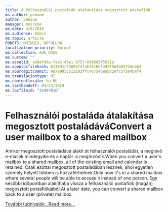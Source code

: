 ```yaml
---
title: A felhasználói postafiók átalakítása megosztott postafiók
ms.author: pebaum
author: pebaum
manager: mnirkhe
ms.date: 4/6/2018
ms.audience: Admin
ms.topic: article
ROBOTS: NOINDEX, NOFOLLOW
localization_priority: Normal
ms.collection: Adm_O365
ms.custom: ''
ms.assetid: a38afd0a-fae5-49e1-9757-6986d5f5531e
ms.openlocfilehash: 6130d1c73804f4fabf4c6bf449f5b4b0473deb63
ms.sourcegitcommit: 9d78905c512192ffc4675468abd2efc5f2e4baf4
ms.translationtype: MT
ms.contentlocale: hu-HU
ms.lasthandoff: 04/23/2019
ms.locfileid: "32407816"
---
```

# <a name="convert-a-user-mailbox-to-a-shared-mailbox"></a><span data-ttu-id="32b5a-102">Felhasználói postaláda átalakítása megosztott postaládává</span><span class="sxs-lookup"><span data-stu-id="32b5a-102">Convert a user mailbox to a shared mailbox</span></span>

<span data-ttu-id="32b5a-103">Amikor megosztott postaládává alakít át felhasználói postaládát, a meglévő e-mailek mindegyike és a naptár is megőrződik.</span><span class="sxs-lookup"><span data-stu-id="32b5a-103">When you convert a user's mailbox to a shared mailbox, all of the existing email and calendar is retained.</span></span> <span data-ttu-id="32b5a-104">Csak ezúttal megosztott postaládában lesznek, ahol egyetlen személy helyett többen is hozzáférhetnek.</span><span class="sxs-lookup"><span data-stu-id="32b5a-104">Only now it's in a shared mailbox where several people will be able to access it instead of one person.</span></span> <span data-ttu-id="32b5a-105">Egy későbbi időpontban alakíthatja vissza a felhasználói postafiók (magán) megosztott postafiókjából.</span><span class="sxs-lookup"><span data-stu-id="32b5a-105">At a later date, you can convert a shared mailbox back to a user (private) mailbox.</span></span>
  
[<span data-ttu-id="32b5a-106">További tudnivalók...</span><span class="sxs-lookup"><span data-stu-id="32b5a-106">Read more...</span></span>](https://support.office.com/article/2e122487-e1f5-4f26-ba41-5689249d93ba)
  

